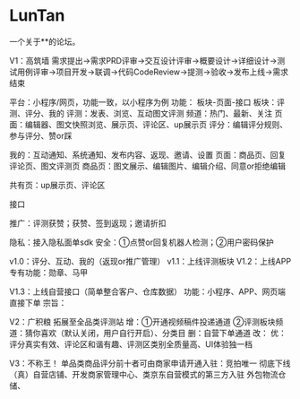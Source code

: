 # LunTan
一个关于**的论坛。

V1：高筑墙 需求提出->需求PRD评审->交互设计评审->概要设计->详细设计->测试用例评审->项目开发->联调->代码CodeReview->提测->验收->发布上线->需求结束

平台：小程序/网页，功能一致，以小程序为例 功能： 板块-页面-接口 板块：评测、评分、我的 评测：发表、浏览、互动图文评测 频道：热门、最新、关注 页面：编辑器、图文快照浏览、展示页、评论区、up展示页 评分：编辑评分规则、参与评分、赞or踩

我的：互动通知、系统通知、发布内容、返现、邀请、设置 页面：商品页、回复评论页、图文评测页 商品页：图文展示、编辑图片、编辑介绍、同意or拒绝编辑

共有页：up展示页、评论区

接口

推广：评测获赞；获赞、签到返现；邀请折扣

隐私：接入隐私面单sdk 安全：①点赞or回复机器人检测；②用户密码保护

v1.0：评分、互动、我的（返现or推广管理） v1.1：上线评测板块 V1.2：上线APP 专有功能：勋章、马甲

V1.3：上线自营接口（简单整合客户、仓库数据） 功能：小程序、APP、网页端直接下单 宗旨：

V2：广积粮 拓展至全品类评测站 增：①开通视频稿件投递通道 ②评测板块频道：猜你喜欢（默认关闭，用户自行开启）、分类目 删：自营下单通道 改： 优：评分真实有效、评论区和谐有趣、评测区类别全质量高、UI体验独一档

V3：不称王！ 单品类商品评分前十者可由商家申请开通入驻：竞拍唯一 彻底下线（真）自营店铺、开发商家管理中心、类京东自营模式的第三方入驻 外包物流仓储、